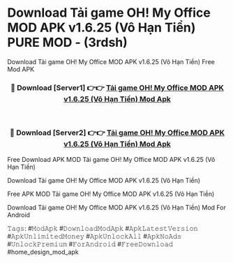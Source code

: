 # Download Tải game OH! My Office MOD APK v1.6.25 (Vô Hạn Tiền) PURE MOD - (3rdsh)
Download Tải game OH! My Office MOD APK v1.6.25 (Vô Hạn Tiền) Free Mod APK

<div align="center">
<h3>🔴 Download [Server1] 👉👉 <a href="https://apk-comot.site?title=Tải_game_OH!_My_Office_MOD_APK_v1.6.25_(Vô_Hạn_Tiền)">Tải game OH! My Office MOD APK v1.6.25 (Vô Hạn Tiền) Mod Apk</a></h3><br>

<h3>🔴 Download [Server2] 👉👉 <a href="https://apk-comot.site?title=Tải_game_OH!_My_Office_MOD_APK_v1.6.25_(Vô_Hạn_Tiền)">Tải game OH! My Office MOD APK v1.6.25 (Vô Hạn Tiền) Mod Apk</a></h3>
</div>


Free Download APK MOD Tải game OH! My Office MOD APK v1.6.25 (Vô Hạn Tiền)

Download Tải game OH! My Office MOD APK v1.6.25 (Vô Hạn Tiền) 

Free APK MOD Tải game OH! My Office MOD APK v1.6.25 (Vô Hạn Tiền) 

Download Tải game OH! My Office MOD APK v1.6.25 (Vô Hạn Tiền) Mod For Android

𝚃𝚊𝚐𝚜: #𝙼𝚘𝚍𝙰𝚙𝚔 #𝙳𝚘𝚠𝚗𝚕𝚘𝚊𝚍𝙼𝚘𝚍𝙰𝚙𝚔 #𝙰𝚙𝚔𝙻𝚊𝚝𝚎𝚜𝚝𝚅𝚎𝚛𝚜𝚒𝚘𝚗 #𝙰𝚙𝚔𝚄𝚗𝚕𝚒𝚖𝚒𝚝𝚎𝚍𝙼𝚘𝚗𝚎𝚢 #𝙰𝚙𝚔𝚄𝚗𝚕𝚘𝚌𝚔𝙰𝚕𝚕 #𝙰𝚙𝚔𝙽𝚘𝙰𝚍𝚜 #𝚄𝚗𝚕𝚘𝚌𝚔𝙿𝚛𝚎𝚖𝚒𝚞𝚖 #𝙵𝚘𝚛𝙰𝚗𝚍𝚛𝚘𝚒𝚍 #𝙵𝚛𝚎𝚎𝙳𝚘𝚠𝚗𝚕𝚘𝚊𝚍 #home_design_mod_apk